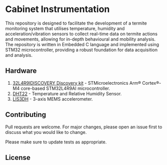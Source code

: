 # Cabinet Instrumentation

This repository is designed to facilitate the development of a termite monitoring system that utilises temperature, humidity and acceleration/vibration sensors to collect real-time data on termite actions and movements, allowing for in-depth behavioural and mobility analysis. The repository is written in Embedded C language and implemented using STM32 microcontroller, providing a robust foundation for data acquisition and analysis.

## Hardware

1. [32L4R9IDISCOVERY Discovery kit](https://www.st.com/en/evaluation-tools/32l4r9idiscovery.html) - STMicroelectronics Arm® Cortex®-M4 core-based STM32L4R9AI microcontroller.
2. [DHT22](https://core-electronics.com.au/dht22-temperature-and-humidity-sensor.html) - Temperature and Relative Humidity Sensor.
3. [LIS3DH](https://www.st.com/en/mems-and-sensors/lis3dh.html) - 3-axis MEMS accelerometer.

## Contributing

Pull requests are welcome. For major changes, please open an issue first
to discuss what you would like to change.

Please make sure to update tests as appropriate.

## License

